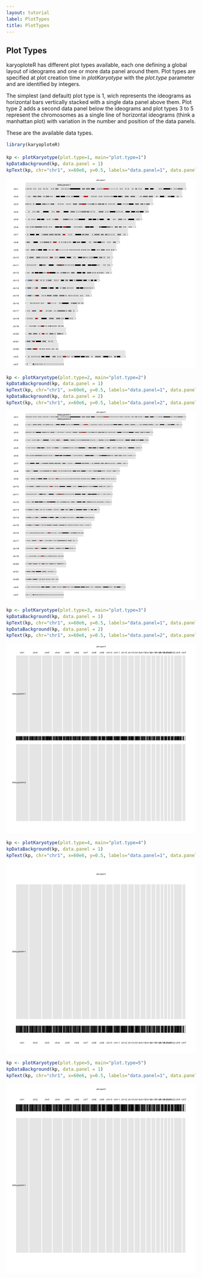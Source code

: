 ```yaml
---
layout: tutorial
label: PlotTypes
title: PlotTypes
---
```





## Plot Types

karyoploteR has different plot types available, each one defining a global
layout of ideograms and one or more data panel around them. Plot types are 
specified at plot creation time in _plotKaryotype_ with the _plot.type_ 
parameter and are identified by integers.

The simplest (and default) plot type is 1, wich represents the ideograms 
as horizontal bars vertically stacked with a single data panel above them. Plot 
type 2 adds a second data panel below the ideograms and plot types 3 to 5 
represent the chromosomes as a single line of horizontal ideograms (think a 
manhattan plot) with variation in the number and position of the data panels.

These are the available data types.


```r
library(karyoploteR)

kp <- plotKaryotype(plot.type=1, main="plot.type=1")
kpDataBackground(kp, data.panel = 1)
kpText(kp, chr="chr1", x=60e6, y=0.5, labels="data.panel=1", data.panel = 1)
```

![plot of chunk Figure1](images//Figure1-1.png)


```r
kp <- plotKaryotype(plot.type=2, main="plot.type=2")
kpDataBackground(kp, data.panel = 1)
kpText(kp, chr="chr1", x=60e6, y=0.5, labels="data.panel=1", data.panel = 1)
kpDataBackground(kp, data.panel = 2)
kpText(kp, chr="chr1", x=60e6, y=0.5, labels="data.panel=2", data.panel = 2)
```

![plot of chunk Figure2](images//Figure2-1.png)


```r
kp <- plotKaryotype(plot.type=3, main="plot.type=3")
kpDataBackground(kp, data.panel = 1)
kpText(kp, chr="chr1", x=60e6, y=0.5, labels="data.panel=1", data.panel = 1)
kpDataBackground(kp, data.panel = 2)
kpText(kp, chr="chr1", x=60e6, y=0.5, labels="data.panel=2", data.panel = 2)
```

![plot of chunk Figure3](images//Figure3-1.png)


```r
kp <- plotKaryotype(plot.type=4, main="plot.type=4")
kpDataBackground(kp, data.panel = 1)
kpText(kp, chr="chr1", x=60e6, y=0.5, labels="data.panel=1", data.panel = 1)
```

![plot of chunk Figure4](images//Figure4-1.png)


```r
kp <- plotKaryotype(plot.type=5, main="plot.type=5")
kpDataBackground(kp, data.panel = 1)
kpText(kp, chr="chr1", x=60e6, y=0.5, labels="data.panel=1", data.panel = 1)
```

![plot of chunk Figure5](images//Figure5-1.png)


